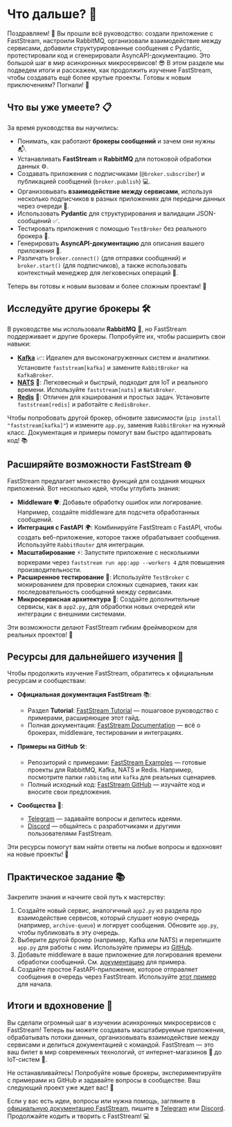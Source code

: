 # Что дальше? 🚀

Поздравляем! 🎉 Вы прошли всё руководство: создали приложение с FastStream, настроили RabbitMQ, организовали взаимодействие между сервисами, добавили структурированные сообщения с Pydantic, протестировали код и сгенерировали AsyncAPI-документацию. Это большой шаг в мир асинхронных микросервисов! 😎 В этом разделе мы подведем итоги и расскажем, как продолжить изучение FastStream, чтобы создавать ещё более крутые проекты. Готовы к новым приключениям? Погнали! 🌟

## Что вы уже умеете? 📋

За время руководства вы научились:

- Понимать, как работают **брокеры сообщений** и зачем они нужны 📬.
- Устанавливать **FastStream** и **RabbitMQ** для потоковой обработки данных ⚙️.
- Создавать приложения с подписчиками (`@broker.subscriber`) и публикацией сообщений (`broker.publish`) 💻.
- Организовывать **взаимодействие между сервисами**, используя несколько подписчиков в разных приложениях для передачи данных через очереди 🤝.
- Использовать **Pydantic** для структурирования и валидации JSON-сообщений ✅.
- Тестировать приложения с помощью `TestBroker` без реального брокера 🧪.
- Генерировать **AsyncAPI-документацию** для описания вашего приложения 📝.
- Различать `broker.connect()` (для отправки сообщений) и `broker.start()` (для подписчиков), а также использовать контекстный менеджер для легковесных операций 🔌.

Теперь вы готовы к новым вызовам и более сложным проектам! 🚪

## Исследуйте другие брокеры 🛠️

В руководстве мы использовали **RabbitMQ** 🐰, но FastStream поддерживает и другие брокеры. Попробуйте их, чтобы расширить свои навыки:

- **[Kafka](https://kafka.apache.org/)** 📈: Идеален для высоконагруженных систем и аналитики. Установите `faststream[kafka]` и замените `RabbitBroker` на `KafkaBroker`.
- **[NATS](https://nats.io/)** 🚀: Легковесный и быстрый, подходит для IoT и реального времени. Используйте `faststream[nats]` и `NatsBroker`.
- **[Redis](https://redis.io/)** 🔑: Отличен для кэширования и простых задач. Установите `faststream[redis]` и работайте с `RedisBroker`.

Чтобы попробовать другой брокер, обновите зависимости (`pip install "faststream[kafka]"`) и измените `app.py`, заменив `RabbitBroker` на нужный класс. Документация и примеры помогут вам быстро адаптировать код! 📚

## Расширяйте возможности FastStream 🌐

FastStream предлагает множество функций для создания мощных приложений. Вот несколько идей, чтобы углубить знания:

- **Middleware** 🛡️: Добавьте обработку ошибок или логирование. Например, создайте middleware для подсчета обработанных сообщений.
- **Интеграция с FastAPI** 🌍: Комбинируйте FastStream с FastAPI, чтобы создать веб-приложение, которое также обрабатывает сообщения. Используйте `RabbitRouter` для интеграции.
- **Масштабирование** ⚡: Запустите приложение с несколькими воркерами через `faststream run app:app --workers 4` для повышения производительности.
- **Расширенное тестирование** 🧪: Используйте `TestBroker` с мокированием для проверки сложных сценариев, таких как последовательность сообщений между сервисами.
- **Микросервисная архитектура** 🤝: Создайте дополнительные сервисы, как в `app2.py`, для обработки новых очередей или интеграции с внешними системами.

Эти возможности делают FastStream гибким фреймворком для реальных проектов! 💪

## Ресурсы для дальнейшего изучения 📖

Чтобы продолжить изучение FastStream, обратитесь к официальным ресурсам и сообществам:

- **Официальная документация FastStream** 📚:
    - Раздел **Tutorial**: [FastStream Tutorial](https://faststream.airt.ai/latest/getting-started/tutorial/) — пошаговое руководство с примерами, расширяющее этот гайд.
    - Полная документация: [FastStream Documentation](https://faststream.airt.ai/latest/) — всё о брокерах, middleware, тестировании и интеграциях.

- **Примеры на GitHub** 🛠️:
    - Репозиторий с примерами: [FastStream Examples](https://github.com/airtai/faststream/tree/main/examples) — готовые проекты для RabbitMQ, Kafka, NATS и Redis. Например, посмотрите папки `rabbitmq` или `kafka` для реальных сценариев.
    - Полный исходный код: [FastStream GitHub](https://github.com/airtai/faststream) — изучайте код и вносите свои предложения.

- **Сообщества** 💬:
    - [Telegram](https://t.me/python_faststream) — задавайте вопросы и делитесь идеями.
    - [Discord](https://discord.gg/qFm6aSqq59) — общайтесь с разработчиками и другими пользователями FastStream.

Эти ресурсы помогут вам найти ответы на любые вопросы и вдохновят на новые проекты! 🌟

## Практическое задание 📚

Закрепите знания и начните свой путь к мастерству:

1. Создайте новый сервис, аналогичный `app2.py` из раздела про взаимодействие сервисов, который слушает новую очередь (например, `archive-queue`) и логирует сообщения. Обновите `app.py`, чтобы публиковать в эту очередь.
2. Выберите другой брокер (например, Kafka или NATS) и перепишите `app.py` для работы с ним. Используйте примеры из [GitHub](https://github.com/airtai/faststream/tree/main/examples).
3. Добавьте middleware в ваше приложение для логирования времени обработки сообщений. См. [документацию](https://faststream.airt.ai/latest/rabbit/middlewares/) для примера.
4. Создайте простое FastAPI-приложение, которое отправляет сообщения в очередь через FastStream. Используйте [этот пример](https://github.com/airtai/faststream/blob/main/examples/integrations/fastapi_integration.py) для начала.

## Итоги и вдохновение 🎉

Вы сделали огромный шаг в изучении асинхронных микросервисов с FastStream! Теперь вы можете создавать масштабируемые приложения, обрабатывать потоки данных, организовывать взаимодействие между сервисами и делиться документацией с командой. FastStream — это ваш билет в мир современных технологий, от интернет-магазинов 🛒 до IoT-систем 📡.

Не останавливайтесь! Попробуйте новые брокеры, экспериментируйте с примерами из GitHub и задавайте вопросы в сообществе. Ваш следующий проект уже ждет вас! 🚀

Если у вас есть идеи, вопросы или нужна помощь, загляните в [официальную документацию FastStream](https://faststream.airt.ai/latest/), пишите в [Telegram](https://t.me/python_faststream) или [Discord](https://discord.gg/qFm6aSqq59). Продолжайте кодить и творить с FastStream! 💻
